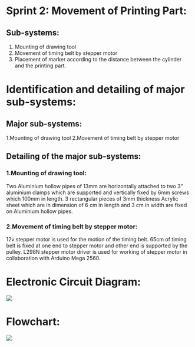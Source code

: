 # Sprint 2: Movement of Printing Part:
## Sub-systems:
1.	Mounting of drawing tool
2.	Movement of timing belt by stepper motor
3.	Placement of marker according to the distance between the cylinder and the printing part.
# Identification and detailing of major sub-systems:
## Major sub-systems:
1.Mounting of drawing tool
2.Movement of timing belt by stepper motor
## Detailing of the major sub-systems:
### 1.Mounting of drawing tool:
Two Aluminium hollow pipes of 13mm are horizontally attached to two 3” aluminium clamps which are supported and vertically fixed by 6mm screws which 100mm in length. 3 rectangular pieces of 3mm thickness Acrylic sheet which are in dimension of 6 cm in length and 3 cm in width are fixed on Aluminium hollow pipes.
### 2.Movement of timing belt by stepper motor:
12v stepper motor is used for the motion of the timing belt. 65cm of timing belt is fixed at one end to stepper motor and other end is supported by the pulley. L298N stepper motor driver is used for working of stepper motor in collaboration with Arduino Mega 2560.
# Electronic Circuit Diagram:
![](https://user-images.githubusercontent.com/42512399/49520691-d1fe0280-f8c9-11e8-9014-4c7ede7a4c50.JPG)
# Flowchart:
![](https://user-images.githubusercontent.com/42512399/49465076-abd15780-f822-11e8-896c-8c109c66a41b.JPG)
